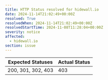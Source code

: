 ```yaml
---
title: HTTP Status resolved for hidewall.io
date: 2024-11-14T21:02:49+00:00Z
resolved: True
resolvedWhen: 2024-11-14T21:02:49+00:00Z
resolvedStartTime: 2024-11-08T11:28:04+00:00Z
severity: notice
affected:
  - hidewall.io
section: issue
---
```


| Expected Statuses | Actual Status  |
|-------------------|----------------|
| 200, 301, 302, 403 | 403 |
